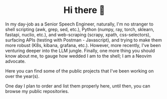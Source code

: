 <h1 align="center">Hi there 👋</h1>

In my day-job as a Senior Speech Engineer, naturally, I'm no stranger to shell scripting (awk, grep, sed, etc.), Python (numpy, ray, torch, sklearn, fastapi, nuclio, etc.), and web-scraping (scrapy, xpath, css-selectors), surfacing APIs (testing with Postman - Javascript), and trying to make them more robust (K8s, kibana, grafana, etc.). However, more recently, I've been venturing deeper into the LLM jungle. Finally, one more thing you should know about me, to gauge how wedded I am to the shell; I am a Neovim advocate.

Here you can find some of the public projects that I've been working on over the year(s).

One day I plan to order and list them properly here, until then, you can browse my public repositories.

